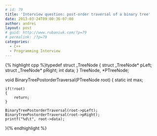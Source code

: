 ```yaml
---
# id: 79
title: 'Interview question: post-order traversal of a binary tree'
date: 2013-03-24T09:00:36-07:00
author: andrei
layout: post
# guid: http://www.rubaniuk.com/?p=79
# permalink: /?p=79
categories:
  - C++
  - Programming Interview
---
```

{% highlight cpp %}typedef struct _TreeNode
{
	struct _TreeNode* pLeft;
	struct _TreeNode* pRight;
	int data;
} TreeNode, *PTreeNode;

void BinaryTreePostorderTraversal(PTreeNode root)
{
	static int max;

	if(!root)
	{
		return;
	}

	BinaryTreePostorderTraversal(root->pLeft);
	BinaryTreePostorderTraversal(root->pRight);
	printf("%d\t", root->data);
}{% endhighlight %}